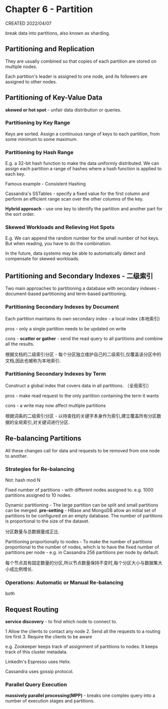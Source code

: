 # Chapter 6 - Partition

CREATED 2022/04/07

break data into partitions, also known as sharding.

## Partitioning and Replication

They are usually combined so that copies of each partition are stored on multiple nodes.

Each partition's leader is assigned to one node, and its followers are assigned to other nodes.

## Partitioning of Key-Value Data

**skewed or hot spot** - unfair data distribution or queries.

### Partitioning by Key Range

Keys are sorted. Assign a continuous range of keys to each partition, from some minimum to some maximum.

### Partitioning by Hash Range

E.g. a 32-bit hash function to make the data uniformly distributed. We can assign each partition a range of hashes where a hash function is applied to each key.

Famous example - Consistent Hashing

Cassandra's SSTables - specify a fixed value for the first column and perform an efficient range scan over the other columns of the key.

**Hybrid approach** - use one key to identify the partition and another part for the sort order.

### Skewed Workloads and Relieving Hot Spots

E.g. We can append the random number for the small number of hot keys. But when reading, you have to do the combination.

In the future, data systems may be able to automatically detect and compensate for skewed workloads.

## Partitioning and Secondary Indexes - 二级索引

Two main approaches to partitioning a database with secondary indexes - document-based partitioning and term-based partitioning.

### Partitioning Secondary Indexes by Document

Each partition maintains its own secondary index - a local index (本地索引)

pros - only a single partition needs to be updated on write

cons - **scatter or gather** - send the read query to all partitions and combine all the results.

根据文档的二级索引分区 - 每个分区独立维护自己的二级索引,仅覆盖该分区中的文档,因此也被称为本地索引.

### Partitioning Secondary Indexes by Term

Construct a global index that covers data in all partitions. （全局索引）

pros - make read request to the only partition containing the term it wants

cons - a write may now affect multiple partitions

根据词条的二级索引分区 - 以待查找的关键字本身作为索引,建立覆盖所有分区数据的全局索引,对关键词进行分区.

## Re-balancing Partitions

All these changes call for data and requests to be removed from one node to another.

### Strategies for Re-balancing

Not: hash mod N

Fixed number of partitions - with different nodes assigned to. e.g. 1000 partitions assigned to 10 nodes.

Dynamic partitioning - The large partition can be split and small partitions can be merged. **pre-setting** - HBase and MongoDB allow an initial set of partitions to be configured on an empty database. The number of partitions is proportional to the size of the dataset.

分区数量与总数据量成正比.

Partitioning proportionally to nodes - To make the number of partitions proportional to the number of nodes, which is to have the fixed number of partitions per node - e.g. in Cassandra 256 partitions per node by default.

每个节点具有固定数量的分区,所以节点数量保持不变时,每个分区大小与数据集大小成比例增长.

### Operations: Automatic or Manual Re-balancing

both

## Request Routing

**service discovery** - to find which node to connect to.

1 Allow the clients to contact any node 2. Send all the requests to a routing tire first 3. Require the clients to be aware

e.g. Zookeeper keeps track of assignment of partitions to nodes. It keeps track of this cluster metadata.

LinkedIn's Espresso uses Helix.

Cassandra uses gossip protocol.

### Parallel Query Execution

**massively parallel processing(MPP)** - breaks one complex query into a number of execution stages and partitions.
